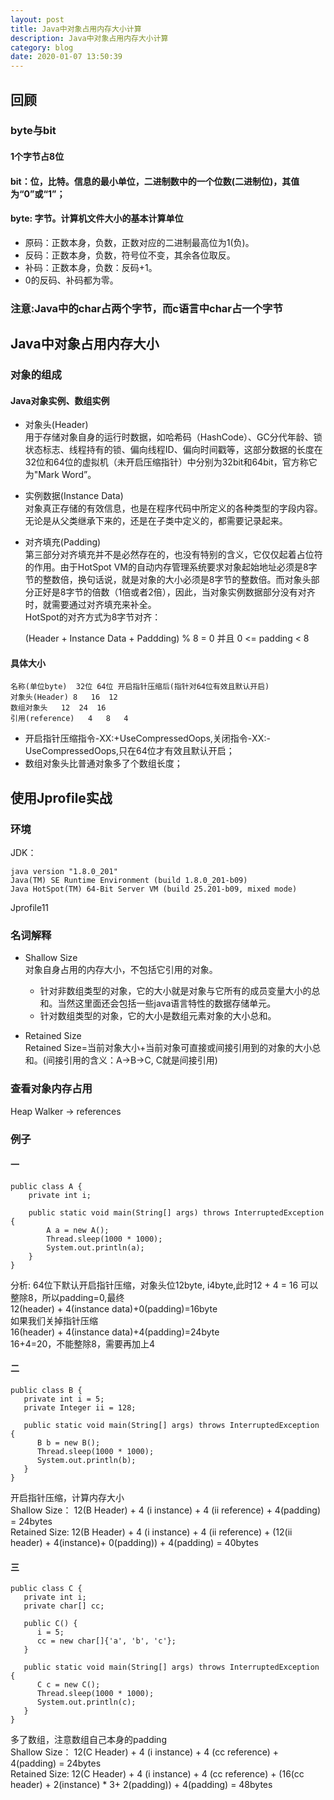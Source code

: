 ```yaml
---
layout: post
title: Java中对象占用内存大小计算
description: Java中对象占用内存大小计算
category: blog
date: 2020-01-07 13:50:39
---
```


## 回顾

### byte与bit

#### 1个字节占8位

#### bit：位，比特。信息的最小单位，二进制数中的一个位数(二进制位)，其值为“0”或“1”；

#### byte: 字节。计算机文件大小的基本计算单位
- 原码：正数本身，负数，正数对应的二进制最高位为1(负)。  
- 反码：正数本身，负数，符号位不变，其余各位取反。  
- 补码：正数本身，负数：反码+1。  
- 0的反码、补码都为零。  

### 注意:Java中的char占两个字节，而c语言中char占一个字节

## Java中对象占用内存大小

### 对象的组成

#### Java对象实例、数组实例
- 对象头(Header)    
用于存储对象自身的运行时数据，如哈希码（HashCode）、GC分代年龄、锁状态标志、线程持有的锁、偏向线程ID、偏向时间戳等，这部分数据的长度在32位和64位的虚拟机（未开启压缩指针）中分别为32bit和64bit，官方称它为"Mark Word”。  
- 实例数据(Instance Data)  
对象真正存储的有效信息，也是在程序代码中所定义的各种类型的字段内容。无论是从父类继承下来的，还是在子类中定义的，都需要记录起来。  
- 对齐填充(Padding)  
第三部分对齐填充并不是必然存在的，也没有特别的含义，它仅仅起着占位符的作用。由于HotSpot VM的自动内存管理系统要求对象起始地址必须是8字节的整数倍，换句话说，就是对象的大小必须是8字节的整数倍。而对象头部分正好是8字节的倍数（1倍或者2倍），因此，当对象实例数据部分没有对齐时，就需要通过对齐填充来补全。  
HotSpot的对齐方式为8字节对齐：  


    (Header + Instance Data + Paddding) % 8 = 0 并且 0 <= padding < 8

#### 具体大小

    名称(单位byte)	32位	64位	开启指针压缩后(指针对64位有效且默认开启)
    对象头(Header)	8	16	12
    数组对象头	12	24	16
    引用(reference)	4	8	4

- 开启指针压缩指令-XX:+UseCompressedOops,关闭指令-XX:-UseCompressedOops,只在64位才有效且默认开启；  
- 数组对象头比普通对象多了个数组长度；  

## 使用Jprofile实战

### 环境
JDK：

    java version "1.8.0_201"
    Java(TM) SE Runtime Environment (build 1.8.0_201-b09)
    Java HotSpot(TM) 64-Bit Server VM (build 25.201-b09, mixed mode)
    
Jprofile11

### 名词解释
- Shallow Size  
对象自身占用的内存大小，不包括它引用的对象。  
    - 针对非数组类型的对象，它的大小就是对象与它所有的成员变量大小的总和。当然这里面还会包括一些java语言特性的数据存储单元。  
    - 针对数组类型的对象，它的大小是数组元素对象的大小总和。  

- Retained Size  
Retained Size=当前对象大小+当前对象可直接或间接引用到的对象的大小总和。(间接引用的含义：A->B->C, C就是间接引用)

### 查看对象内存占用
Heap Walker -> references

### 例子

#### 一

    public class A {
    	private int i;
    
    	public static void main(String[] args) throws InterruptedException {
    		A a = new A();
    		Thread.sleep(1000 * 1000);
    		System.out.println(a);
    	}
    }

分析: 64位下默认开启指针压缩，对象头位12byte, i4byte,此时12 + 4 = 16 可以整除8，所以padding=0,最终  
12(header) + 4(instance data)+0(padding)=16byte  
如果我们关掉指针压缩   
16(header) + 4(instance data)+4(padding)=24byte   
16+4=20，不能整除8，需要再加上4  

#### 二

    public class B {
       private int i = 5;
       private Integer ii = 128;
    
       public static void main(String[] args) throws InterruptedException {
          B b = new B();
          Thread.sleep(1000 * 1000);
          System.out.println(b);
       }
    }

开启指针压缩，计算内存大小  
Shallow Size： 12(B Header) + 4 (i instance) + 4 (ii reference) + 4(padding) = 24bytes  
Retained Size: 12(B Header) + 4 (i instance) + 4 (ii reference) + (12(ii header) + 4(instance)+ 0(padding)) + 4(padding) = 40bytes  

#### 三

    public class C {
       private int i;
       private char[] cc;
    
       public C() {
          i = 5;
          cc = new char[]{'a', 'b', 'c'};
       }
    
       public static void main(String[] args) throws InterruptedException {
          C c = new C();
          Thread.sleep(1000 * 1000);
          System.out.println(c);
       }
    }

多了数组，注意数组自己本身的padding  
Shallow Size： 12(C Header) + 4 (i instance) + 4 (cc reference) + 4(padding) = 24bytes  
Retained Size: 12(C Header) + 4 (i instance) + 4 (cc reference) + (16(cc header) + 2(instance) * 3+ 2(padding)) + 4(padding) = 48bytes  





























